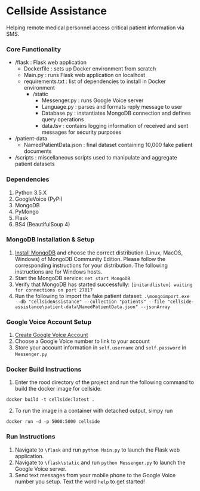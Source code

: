 # Cellside Assistance
Helping remote medical personnel access critical patient information via SMS.

### Core Functionality
- /flask : Flask web application
  - Dockerfile : sets up Docker environment from scratch
  - Main.py : runs Flask web application on localhost
  - requirements.txt : list of dependencies to install in Docker environment
      - /static
        - Messenger.py : runs Google Voice server
        - Language.py : parses and formats reply message to user
        - Database.py : instantiates MongoDB connection and defines query operations
        - data.tsv : contains logging information of received and sent messages for security purposes
-  /patient-data
    - NamedPatientData.json : final dataset containing 10,000 fake patient documents
- /scripts : miscellaneous scripts used to manipulate and aggregate patient datasets

###  Dependencies
1. Python 3.5.X
2. GoogleVoice (PyPi) 
3. MongoDB
4. PyMongo
5. Flask
6. BS4 (BeautifulSoup 4)

### MongoDB Installation & Setup
1. [Install MongoDB](https://docs.mongodb.com/manual/administration/install-community) and choose the correct distribution (Linux, MacOS, Windows) of MongoDB Community Edition. Please follow the corresponding instructions for your distribution. The following instructions are for Windows hosts. 
2. Start the MongoDB service: ```net start MongoDB```
3. Verify that MongoDB has started successfully: ```[initandlisten] waiting for connections on port 27017```
4. Run the following to import the fake patient dataset: ```.\mongoimport.exe --db "cellsideAssistance" --collection "patients" --file "cellside-assistance\patient-data\NamedPatientData.json" --jsonArray```

### Google Voice Account Setup
1. [Create Google Voice Account](https://voice.google.com)
2. Choose a Google Voice number to link to your account
3. Store your account information in ```self.username``` and ```self.password``` in ```Messenger.py```

### Docker Build Instructions
1. Enter the rood directory of the project and run the following command to build the docker image for cellside.

```docker build -t cellside:latest .```

2. To run the image in a container with detached output, simpy run

```docker run -d -p 5000:5000 cellside```

### Run Instructions
1. Navigate to ```\flask``` and run ```python Main.py``` to launch the Flask web application.
2. Navigate to ```\flask\static``` and run ```python Messenger.py``` to launch the Google Voice server.
3. Send text messages from your mobile phone to the Google Voice number you setup. Text the word ```help``` to get started!
